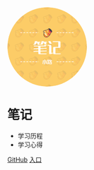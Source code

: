 <img width="180px" style="border-radius: 50%" bor src="img/biji.png">

# 笔记

- 学习历程
- 学习心得

[GitHub](<https://github.com/xiaolu159/note>)
[入口](README.md)